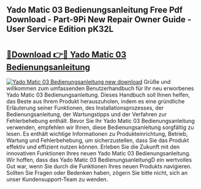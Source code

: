 ## Yado Matic 03 Bedienungsanleitung Free Pdf Download - Part-9Pi New Repair Owner Guide - User Service Edition pK32L

# <h2><a href="http://df0tuof.blite.top/?on=Yado+Matic+03+Bedienungsanleitung">🔗Download 👉🔴 Yado Matic 03 Bedienungsanleitung</a></h2>

[![Yado Matic 03 Bedienungsanleitung new download](https://i.imgur.com/lujVjoI.png)](http://df0tuof.blite.top/?on=Yado+Matic+03+Bedienungsanleitung)
Grüße und willkommen zum umfassenden Benutzerhandbuch für Ihr neu erworbenes Yado Matic 03 Bedienungsanleitung. Dieses Handbuch soll Ihnen helfen, das Beste aus Ihrem Produkt herauszuholen, indem es eine gründliche Erläuterung seiner Funktionen, des Installationsprozesses, der Bedienungsanleitung, der Wartungstipps und der Verfahren zur Fehlerbehebung enthält. Bevor Sie Ihr Yado Matic 03 Bedienungsanleitung verwenden, empfehlen wir Ihnen, diese Bedienungsanleitung sorgfältig zu lesen. Es enthält wichtige Informationen zu Produkteinrichtung, Betrieb, Wartung und Fehlerbehebung, um sicherzustellen, dass Sie das Produkt effektiv und effizient nutzen können. Erleben Sie die Zukunft mit den innovativen Funktionen Ihres neuen Yado Matic 03 Bedienungsanleitung. Wir hoffen, dass das Yado Matic 03 BedienungsanleitungD ein wertvolles Gut war, wenn Sie durch die Funktionen Ihres neuen Produkts navigieren. Sollten Sie Fragen oder Bedenken haben, zögern Sie bitte nicht, sich an unser Kundensupport-Team zu wenden.
